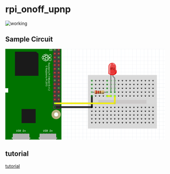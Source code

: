 # rpi_onoff_upnp

![working](https://raw.githubusercontent.com/keepworking/rpi_onoff_upnp/master/working.gif "is working!!")

## Sample Circuit

![circuit](https://raw.githubusercontent.com/keepworking/rpi_onoff_upnp/master/circuit.png "circuit!!")

## tutorial

[tutorial](https://blog.naver.com/roboholic84/221378011910)
